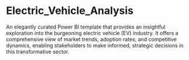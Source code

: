 # Electric_Vehicle_Analysis
An elegantly curated Power BI template that provides an insightful exploration into the burgeoning electric vehicle (EV) industry. It offers a comprehensive view of market trends, adoption rates, and competitive dynamics, enabling stakeholders to make informed, strategic decisions in this transformative sector.
